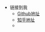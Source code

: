 <!-- _navbar.md -->

* 链接到我
  * [Github地址](https://github.com/newle)
  * [知乎地址](https://www.zhihu.com/people/newle)
  * 


